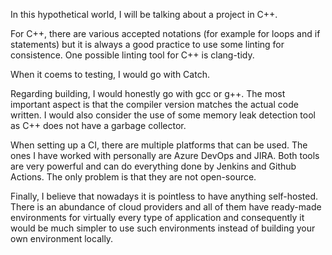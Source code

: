 In this hypothetical world, I will be talking about a project in C++.

For C++, there are various accepted notations (for example for loops and if statements) but it is always a good practice to use some linting for consistence. One possible linting tool for C++ is clang-tidy.


When it coems to testing, I would go with Catch.

Regarding building, I would honestly go with gcc or g++. The most important aspect is that the compiler version matches the actual code written. I would also consider the use of some memory leak detection tool as C++ does not have a garbage collector.

When setting up a CI, there are multiple platforms that can be used. The ones I have worked with personally are Azure DevOps and JIRA. Both tools are very powerful and can do everything done by Jenkins and Github Actions. The only problem is that they are not open-source.

Finally, I believe that nowadays it is pointless to have anything self-hosted. There is an abundance of cloud providers and all of them have ready-made environments for virtually every type of application and consequently it would be much simpler to use such environments instead of building your own environment locally.